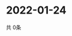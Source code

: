 # 2022-01-24
  共 0条

  <!-- BEGIN -->
  <!-- 最后更新时间Mon Jan 24 2022 05:03:09 GMT+0000 (Coordinated Universal Time) -->
  
  <!-- END -->
  
  